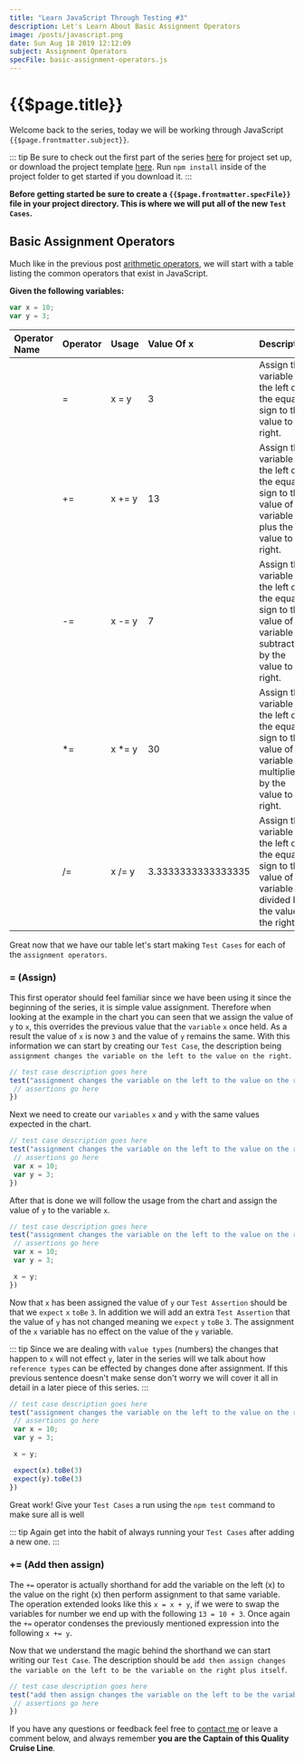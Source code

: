 ```yaml
---
title: "Learn JavaScript Through Testing #3"
description: Let's Learn About Basic Assignment Operators
image: /posts/javascript.png
date: Sun Aug 18 2019 12:12:09
subject: Assignment Operators
specFile: basic-assignment-operators.js
---
```


# {{$page.title}}

Welcome back to the series, today we will be working through JavaScript `{{$page.frontmatter.subject}}`.

::: tip
Be sure to check out the first part of the series [here](/blog/posts/learn-js-through-testing/00-getting-started.html) for project set up, or download the project template [here](https://github.com/softwarewright/learn-js-thru-testing/archive/variables.zip). Run `npm install` inside of the project folder to get started if you download it.
:::

**Before getting started be sure to create a `{{$page.frontmatter.specFile}}` file in your project directory. This is where we will put all of the new `Test Cases`.**

## Basic Assignment Operators

Much like in the previous post [arithmetic operators](/blog/post/learn-js-thru-testing/02-basic-arithmetic-operators), we will start with a table listing the common operators that exist in JavaScript.

**Given the following variables:**

``` javascript
var x = 10;
var y = 3;
```

|Operator Name| Operator| Usage| Value Of x | Description |
|:-----|:--------|:-----|:-----------|:------------|
||=|x = y|3| Assign the variable on the left of the equal sign to the value to the right. |
||+=|x += y|13| Assign the variable on the left  of the equal sign to the value of the variable plus the value to the right.
||-=|x -= y|7| Assign the variable on the left  of the equal sign to the value of the variable subtracted by the value to the right.|
||*=|x *= y|30| Assign the variable on the left  of the equal sign to the value of the variable multiplied by the value to the right. |
||/=|x /= y|3.3333333333333335| Assign the variable on the left  of the equal sign to the value of the variable divided by the value to the right. |

Great now that we have our table let's start making `Test Cases` for each of the `assignment operators`. 

### = (Assign)

This first operator should feel familiar since we have been using it since the beginning of the series, it is simple value assignment. Therefore when looking at the example in the chart you can seen that we assign the value of `y` to `x`, this overrides the previous value that the `variable` `x` once held. As a result the value of `x` is now `3` and the value of `y` remains the same. With this information we can start by creating our `Test Case`, the description being `assignment changes the variable on the left to the value on the right`.

``` javascript
// test case description goes here
test("assignment changes the variable on the left to the value on the right", () => {
 // assertions go here
})
```

Next we need to create our `variables` `x` and `y` with the same values expected in the chart.

``` javascript {4,5}
// test case description goes here
test("assignment changes the variable on the left to the value on the right", () => {
 // assertions go here
 var x = 10;
 var y = 3;
})
```

After that is done we will follow the usage from the chart and assign the value of `y` to the variable `x`.

``` javascript {7}
// test case description goes here
test("assignment changes the variable on the left to the value on the right", () => {
 // assertions go here
 var x = 10;
 var y = 3;

 x = y;
})
```

Now that `x` has been assigned the value of `y` our `Test Assertion` should be that we `expect` `x` `toBe` `3`. In addition we will add an extra `Test Assertion` that the value of `y` has not changed meaning we `expect` `y` `toBe` `3`. The assignment of the `x` variable has no effect on the value of the `y` variable.

::: tip
Since we are dealing with `value types` (numbers) the changes that happen to `x` will not effect `y`, later in the series will we talk about how `reference types` can be effected by changes done after assignment. If this previous sentence doesn't make sense don't worry we will cover it all in detail in a later piece of this series.
:::

``` javascript {9,10}
// test case description goes here
test("assignment changes the variable on the left to the value on the right", () => {
 // assertions go here
 var x = 10;
 var y = 3;

 x = y;

 expect(x).toBe(3)
 expect(y).toBe(3)
})
```

Great work! Give your `Test Cases` a run using the `npm test` command to make sure all is well

::: tip
Again get into the habit of always running your `Test Cases` after adding a new one.
:::

### += (Add then assign)

The `+=` operator is actually shorthand for add the variable on the left (x) to the value on the right (x) then perform assignment to that same variable. The operation extended looks like this `x = x + y`, if we were to swap the variables for number we end up with the following `13 = 10 + 3`. Once again the `+=` operator condenses the previously mentioned expression into the following `x += y`.

Now that we understand the magic behind the shorthand we can start writing our `Test Case`. The description should be `add then assign changes the variable on the left to be the variable on the right plus itself`.

``` javascript {2}
// test case description goes here
test("add then assign changes the variable on the left to be the variable on the right plus itself", () => {
 // assertions go here
})
```

If you have any questions or feedback feel free to [contact me](/contact) or leave a comment below, and always remember **you are the Captain of this Quality Cruise Line**.

<EmailSubscription />

<vue-disqus shortname="softwarewright" :identifier="$page.key" :url="$page.url" />
